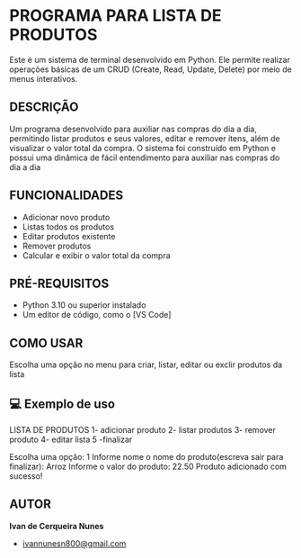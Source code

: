 # PROGRAMA PARA LISTA DE PRODUTOS
Este é um sistema de terminal desenvolvido em Python. Ele permite realizar operações básicas de um CRUD (Create, Read, Update, Delete) por meio de menus interativos.

## DESCRIÇÃO
Um programa desenvolvido para auxiliar nas compras do dia a dia, permitindo listar produtos e seus valores, editar e remover itens, além de visualizar o valor total da compra. O sistema foi construído em Python e possui uma dinâmica de fácil entendimento para auxiliar nas compras do dia a dia

## FUNCIONALIDADES
- Adicionar novo produto
- Listas todos os produtos
- Editar produtos existente
- Remover produtos
- Calcular e exibir o valor total da compra

## PRÉ-REQUISITOS
- Python 3.10 ou superior instalado
- Um editor de código, como o [VS Code]

## COMO USAR
Escolha uma opção no menu para criar, listar, editar ou exclir produtos da lista

## 💻 Exemplo de uso

LISTA DE PRODUTOS
1- adicionar produto
2- listar produtos
3- remover produto
4- editar lista
5 -finalizar

Escolha uma opção: 1
Informe nome o nome do produto(escreva sair para finalizar): Arroz
Informe o valor do produto: 22.50
Produto adicionado com sucesso!

## AUTOR
**Ivan de Cerqueira Nunes**
- ivannunesn800@gmail.com